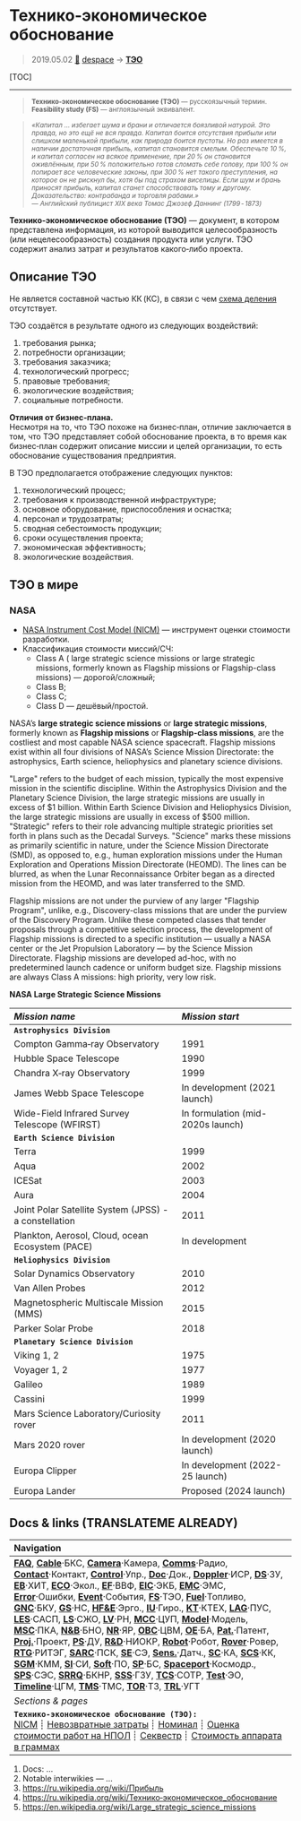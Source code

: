 # Технико‑экономическое обоснование
> 2019.05.02 [🚀](../index/index.md) [despace](index.md) → **[ТЭО](fs.md)**

[TOC]

---

> <small>**Технико‑экономическое обоснование (ТЭО)** — русскоязычный термин. **Feasibility study (FS)** — англоязычный эквивалент.</small>

> <small>*«Капитал … избегает шума и брани и отличается боязливой натурой. Это правда, но это ещё не вся правда. Капитал боится отсутствия прибыли или слишком маленькой прибыли, как природа боится пустоты. Но раз имеется в наличии достаточная прибыль, капитал становится смелым. Обеспечьте 10 %, и капитал согласен на всякое применение, при 20 % он становится оживлённым, при 50 % положительно готов сломать себе голову, при 100 % он попирает все человеческие законы, при 300 % нет такого преступления, на которое он не рискнул бы, хотя бы под страхом виселицы. Если шум и брань приносят прибыль, капитал станет способствовать тому и другому. Доказательство: контрабанда и торговля рабами.»<br> — Английский публицист XIX века Томас Джозеф Даннинг (1799 ‑ 1873)*</small>

**Технико‑экономическое обоснование (ТЭО)** — документ, в котором представлена информация, из которой выводится целесообразность (или нецелесообразность) создания продукта или услуги. ТЭО содержит анализ затрат и результатов какого‑либо проекта.



## Описание ТЭО
Не является составной частью КК (КС), в связи с чем [схема деления](wbs.md) отсутствует.

ТЭО создаётся в результате одного из следующих воздействий:

   1. требования рынка;
   1. потребности организации;
   1. требования заказчика;
   1. технологический прогресс;
   1. правовые требования;
   1. экологические воздействия;
   1. социальные потребности.

**Отличия от бизнес‑плана.**  
Несмотря на то, что ТЭО похоже на бизнес‑план, отличие заключается в том, что ТЭО представляет собой обоснование проекта, в то время как бизнес‑план содержит описание миссии и целей организации, то есть обоснование существования предприятия.

В ТЭО предполагается отображение следующих пунктов:

   1. технологический процесс;
   1. требования к производственной инфраструктуре;
   1. основное оборудование, приспособления и оснастка;
   1. персонал и трудозатраты;
   1. сводная себестоимость продукции;
   1. сроки осуществления проекта;
   1. экономическая эффективность;
   1. экологические воздействия.



## ТЭО в мире


### NASA

   - [NASA Instrument Cost Model (NICM)](nicm.md) — инструмент оценки стоимости разработки.
   - Классификация стоимости миссий/СЧ:
      - Class A ( large strategic science missions or large strategic missions, formerly known as Flagship missions or Flagship-class missions) — дорогой/сложный;
      - Class B;
      - Class C;
      - Class D — дешёвый/простой.

NASA’s **large strategic science missions** or **large strategic missions**, formerly known as **Flagship missions** or **Flagship-class missions**, are the costliest and most capable NASA science spacecraft. Flagship missions exist within all four divisions of NASA’s Science Mission Directorate: the astrophysics, Earth science, heliophysics and planetary science divisions.

"Large" refers to the budget of each mission, typically the most expensive mission in the scientific discipline. Within the Astrophysics Division and the Planetary Science Division, the large strategic missions are usually in excess of $1 billion. Within Earth Science Division and Heliophysics Division, the large strategic missions are usually in excess of $500 million. "Strategic" refers to their role advancing multiple strategic priorities set forth in plans such as the Decadal Surveys. "Science" marks these missions as primarily scientific in nature, under the Science Mission Directorate (SMD), as opposed to, e.g., human exploration missions under the Human Exploration and Operations Mission Directorate (HEOMD). The lines can be blurred, as when the Lunar Reconnaissance Orbiter began as a directed mission from the HEOMD, and was later transferred to the SMD.

Flagship missions are not under the purview of any larger "Flagship Program", unlike, e.g., Discovery-class missions that are under the purview of the Discovery Program. Unlike these competed classes that tender proposals through a competitive selection process, the development of Flagship missions is directed to a specific institution — usually a NASA center or the Jet Propulsion Laboratory — by the Science Mission Directorate. Flagship missions are developed ad-hoc, with no predetermined launch cadence or uniform budget size. Flagship missions are always Class A missions: high priority, very low risk.

**NASA Large Strategic Science Missions**

|*Mission name*|*Mission start*|
|:--|:--|
|**`Astrophysics Division`**| |
|Compton Gamma‑ray Observatory|1991|
|Hubble Space Telescope|1990|
|Chandra X‑ray Observatory|1999|
|James Webb Space Telescope|In development (2021 launch)|
|Wide-Field Infrared Survey Telescope (WFIRST)|In formulation (mid-2020s launch)|
|**`Earth Science Division`**| |
|Terra|1999|
|Aqua|2002|
|ICESat|2003|
|Aura|2004|
|Joint Polar Satellite System (JPSS) - a constellation|2011|
|Plankton, Aerosol, Cloud, ocean Ecosystem (PACE)|In development|
|**`Heliophysics Division`**| |
|Solar Dynamics Observatory|2010|
|Van Allen Probes|2012|
|Magnetospheric Multiscale Mission (MMS)|2015|
|Parker Solar Probe|2018|
|**`Planetary Science Division`**| |
|Viking 1, 2|1975|
|Voyager 1, 2|1977|
|Galileo|1989|
|Cassini|1999|
|Mars Science Laboratory/Curiosity rover|2011|
|Mars 2020 rover|In development (2020 launch)|
|Europa Clipper|In development (2022-25 launch)|
|Europa Lander|Proposed (2024 launch)|


<p style="page-break-after:always"> </p>

## Docs & links (TRANSLATEME ALREADY)
|Navigation|
|:--|
|**[FAQ](faq.md)**, **[Cable](cable.md)**·БКС, **[Camera](cam.md)**·Камера, **[Comms](comms.md)**·Радио, **[Contact](contact.md)**·Контакт, **[Control](control.md)**·Упр., **[Doc](doc.md)**·Док., **[Doppler](doppler.md)**·ИСР, **[DS](ds.md)**·ЗУ, **[EB](eb.md)**·ХИТ, **[ECO](ecology.md)**·Экол., **[EF](ef.md)**·ВВФ, **[ElC](elc.md)**·ЭКБ, **[EMC](emc.md)**·ЭМС, **[Error](error.md)**·Ошибки, **[Event](event.md)**·События, **[FS](fs.md)**·ТЭО, **[Fuel](fuel.md)**·Топливо, **[GNC](gnc.md)**·БКУ, **[GS](scs.md)**·НС, **[HF&E](hfe.md)**·Эрго., **[IU](iu.md)**·Гиро., **[KT](kt.md)**·КТЕХ, **[LAG](lag.md)**·ПУC, **[LES](les.md)**·САСП, **[LS](ls.md)**·СЖО, **[LV](lv.md)**·РН, **[MCC](mcc.md)**·ЦУП, **[Model](model.md)**·Модель, **[MSC](sc.md)**·ПКА, **[N&B](nnb.md)**·БНО, **[NR](nr.md)**·ЯР, **[OBC](obc.md)**·ЦВМ, **[OE](oe.md)**·БА, **[Pat.](патент.md)**·Патент, **[Proj.](project.md)**·Проект, **[PS](ps.md)**·ДУ, **[R&D](rnd.md)**·НИОКР, **[Robot](robotics.md)**·Робот, **[Rover](rover.md)**·Ровер, **[RTG](rtg.md)**·РИТЭГ, **[SARC](sarc.md)**·ПСК, **[SE](se.md)**·СЭ, **[Sens.](sensor.md)**·Датч., **[SC](sc.md)**·КА, **[SCS](scs.md)**·КК, **[SGM](sgm.md)**·КММ, **[SI](si.md)**·СИ, **[Soft](soft.md)**·ПО, **[SP](sp.md)**·БС, **[Spaceport](spaceport.md)**·Космодр., **[SPS](sps.md)**·СЭС, **[SRRQ](srrq.md)**·БКНР, **[SSS](sss.md)**·ГЗУ, **[TCS](tcs.md)**·СОТР, **[Test](test.md)**·ЭО, **[Timeline](timeline.md)**·ЦГМ, **[TMS](tms.md)**·ТМС, **[TOR](tor.md)**·ТЗ, **[TRL](trl.md)**·УГТ|
|*Sections & pages*|
|**`Технико‑экономическое обоснование (ТЭО):`**<br> [NICM](nicm.md) ┊ [Невозвратные затраты](sunk_cost.md) ┊ [Номинал](nominal.md) ┊ [Оценка стоимости работ на НПОЛ](zz_lav.md) ┊ [Секвестр](budget_seq.md) ┊ [Стоимость аппарата в граммах](sc_price.md)|

   1. Docs: …
   1. Notable interwikies — …
   1. <https://ru.wikipedia.org/wiki/Прибыль>
   1. <https://ru.wikipedia.org/wiki/Технико‑экономическое_обоснование>
   1. <https://en.wikipedia.org/wiki/Large_strategic_science_missions>

